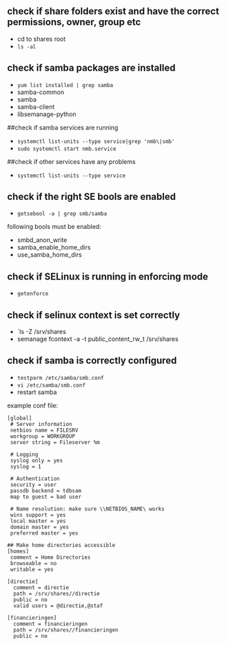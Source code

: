 ## check if share folders exist and have the correct permissions, owner, group etc
* cd to shares root
* `ls -al`

## check if samba packages are installed
* `yum list installed | grep samba`
* samba-common
* samba
* samba-client
* libsemanage-python

##check if samba services are running

* `systemctl list-units --type service|grep 'nmb\|smb'`
* `sudo systemctl start nmb.service`

##check if other services have any problems
* `systemctl list-units --type service`

## check if the right SE bools are enabled
* `getsebool -a | grep smb/samba`

following bools must be enabled:
* smbd_anon_write
* samba_enable_home_dirs
* use_samba_home_dirs

## check if SELinux is running in enforcing mode

* `getenforce`
## check if selinux context is set correctly
*  `ls -Z /srv/shares
*  semanage fcontext -a -t public_content_rw_t /srv/shares

## check if samba is correctly configured
* `testparm /etc/samba/smb.conf`
* `vi /etc/samba/smb.conf`
* restart samba

example conf file:
```
[global]
 # Server information
 netbios name = FILESRV
 workgroup = WORKGROUP
 server string = Fileserver %m

 # Logging
 syslog only = yes
 syslog = 1

 # Authentication
 security = user
 passdb backend = tdbsam
 map to guest = bad user

 # Name resolution: make sure \\NETBIOS_NAME\ works
 wins support = yes
 local master = yes
 domain master = yes
 preferred master = yes

## Make home directories accessible
[homes]
 comment = Home Directories
 browseable = no
 writable = yes

[directie]
  comment = directie
  path = /srv/shares//directie
  public = no
  valid users = @directie,@staf

[financieringen]
  comment = financieringen
  path = /srv/shares//financieringen
  public = no
```
